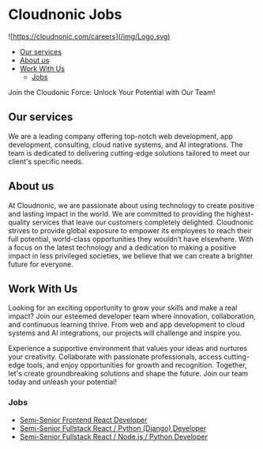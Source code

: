 # Cloudnonic Jobs
![https://cloudnonic.com/careers](/img/Logo.svg)

- [Our services](#our-services)
- [About us](#about-us)
- [Work With Us](#work-with-us)
  - [Jobs](#jobs)

Join the Cloudonic Force: Unlock Your Potential with Our Team!

## Our services

We are a leading company offering top-notch web development, app development, consulting, cloud native systems, and AI integrations. The team is dedicated to delivering cutting-edge solutions tailored to meet our client's specific needs.

## About us

At Cloudnonic, we are passionate about using technology to create positive and lasting impact in the world. We are committed to providing the highest-quality services that leave our customers completely delighted.
Cloudnonic strives to provide global exposure to empower its employees to reach their full potential, world-class opportunities they wouldn’t have elsewhere.
With a focus on the latest technology and a dedication to making a positive impact in less privileged societies, we believe that we can create a brighter future for everyone.

## Work With Us

Looking for an exciting opportunity to grow your skills and make a real impact? Join our esteemed developer team where innovation, collaboration, and continuous learning thrive. From web and app development to cloud systems and AI integrations, our projects will challenge and inspire you.

Experience a supportive environment that values your ideas and nurtures your creativity. Collaborate with passionate professionals, access cutting-edge tools, and enjoy opportunities for growth and recognition. Together, let's create groundbreaking solutions and shape the future. Join our team today and unleash your potential!

### Jobs

- [Semi-Senior Frontend React Developer](/jobs/semi-senior-frontend-react-developer.md)
- [Semi-Senior Fullstack React / Python (Django) Developer](/jobs/semi-senior-fullstack-react-django.md)
- [Semi-Senior Fullstack React / Node.js / Python Developer](/jobs/semi-senior-fullstack-react-nodejs.md)

